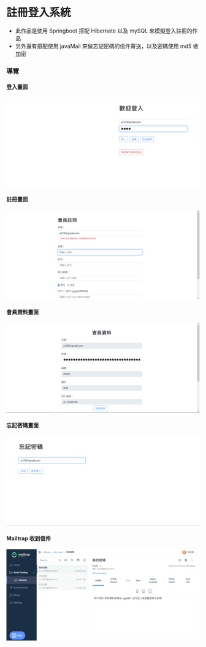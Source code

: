 # 註冊登入系統

- 此作品是使用 Springboot 搭配 Hibernate 以及 mySQL 來模擬登入註冊的作品
- 另外還有搭配使用 javaMail 來做忘記密碼的信件寄送，以及密碼使用 md5 做加密

### 導覽

#### 登入畫面
<img src="https://github.com/n0918679182/spring_hibernate_signup_system/blob/master/readme_img/signin.png?raw=true">

#### 註冊畫面
<img src="https://github.com/n0918679182/spring_hibernate_signup_system/blob/master/readme_img/signup.png?raw=true">

#### 會員資料畫面
<img src="https://github.com/n0918679182/spring_hibernate_signup_system/blob/master/readme_img/detail.png?raw=true">

#### 忘記密碼畫面
<img src="https://github.com/n0918679182/spring_hibernate_signup_system/blob/master/readme_img/forget.png?raw=true">

#### Mailtrap 收到信件
<img src="https://github.com/n0918679182/spring_hibernate_signup_system/blob/master/readme_img/mailtrap.png?raw=true">
